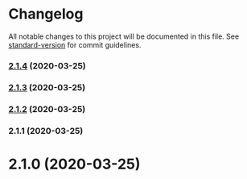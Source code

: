 # Changelog

All notable changes to this project will be documented in this file. See [standard-version](https://github.com/conventional-changelog/standard-version) for commit guidelines.

### [2.1.4](https://github.com/icai/vue-pg-table/compare/v2.1.3...v2.1.4) (2020-03-25)

### [2.1.3](https://github.com/icai/vue-pg-table/compare/v2.1.2...v2.1.3) (2020-03-25)

### [2.1.2](https://github.com/icai/vue-pg-table/compare/v2.1.1...v2.1.2) (2020-03-25)

### 2.1.1 (2020-03-25)

# 2.1.0 (2020-03-25)
